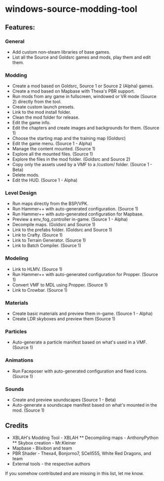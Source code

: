 # windows-source-modding-tool

## Features:

### General
* Add custom non-steam libraries of base games.
* List all the Source and Goldsrc games and mods, play them and edit them.

### Modding
* Create a mod based on Goldsrc, Source 1 or Source 2 (Alpha) games.
* Create a mod based on Mapbase with Thexa's PBR support.
* Run mods from any game in fullscreen, windowed or VR mode (Source 2) directly from the tool.
* Create custom launch presets.
* Link to the mod install folder.
* Clean the mod folder for release.
* Edit the game info.
* Edit the chapters and create images and backgrounds for them. (Source 1)
* Choose the starting map and the training map (Goldsrc)
* Edit the game menu. (Source 1 - Alpha)
* Manage the content mounted. (Source 1)
* Explore all the mounted files. (Source 1)
* Explore the files in the mod folder. (Goldsrc and Source 2)
* Copy only the assets used by a VMF to a /custom/ folder. (Source 1 - Beta)
* Delete mods.
* Edit the HUD. (Source 1 - Alpha)

### Level Design
* Run maps directly from the BSP/VPK.
* Run Hammer++ with auto-generated configuration. (Source 1)
* Run Hammer++ with auto-generated configuration for Mapbase.
* Preview a env_fog_controller in-game. (Source 1 - Alpha)
* Decompile maps. (Goldsrc and Source 1)
* Link to the prefabs folder. (Goldsrc and Source 1)
* Link to Crafty. (Source 1)
* Link to Terrain Generator. (Source 1)
* Link to Batch Compiler. (Source 1)

### Modeling
* Link to HLMV. (Source 1)
* Run Hammer++ with auto-generated configuration for Propper. (Source 1)
* Convert VMF to MDL using Propper. (Source 1)
* Link to Crowbar. (Source 1)

### Materials
* Create basic materials and preview them in-game. (Source 1 - Alpha)
* Create LDR skyboxes and preview them (Source 1)

### Particles
* Auto-generate a particle manifest based on what's used in a VMF. (Source 1)

### Animations
* Run Faceposer with auto-generated configuration and fixed icons. (Source 1)

### Sounds
* Create and preview soundscapes (Source 1 - Beta)
* Auto-generate a soundscape manifest based on what's mounted in the mod. (Source 1)

## Credits

* XBLAH's Modding Tool - XBLAH
** Decompiling maps - AnthonyPython
** Skybox creation - Mr.Kleiner
* Mapbase - Blixibon and team
* PBR Shader - Thexa4, Bonjorno7, SCell555, White Red Dragons, and team
* External tools - the respective authors

If you somehow contributed and are missing in this list, let me know.
